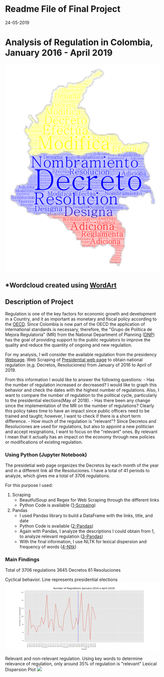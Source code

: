 # Readme File of Final Project 
24-05-2019

# Analysis of Regulation in Colombia, January 2016 - April 2019

<img src="Images/Regulation_words.png">

*Wordcloud created using [WordArt](https://wordart.com/)
---

## Description of Project

Regulation is one of the key factors for economic growth and development in a Country, and it as important as monetary and fiscal policy according to the [OECD](https://www.oecd.org/publications/oecd-regulatory-policy-outlook-2015-9789264238770-en.htm). 
Since Colombia is now part of the OECD the application of international standards is necessary, therefore, the "Grupo de Política de Mejora Regulatoria" (MR) from the National Department of Planning ([DNP](https://www.dnp.gov.co/programas/Mejora%20Regulatoria/Paginas/Mejora-Regulatoria.aspx)) has the goal of providing support to the public regulators to improve the quality and reduce the quantity of ongoing and new regulation.

For my analysis, I will consider the available regulation from the presidency [Webpage](https://dapre.presidencia.gov.co/normativa). 
Web Scraping of [Presidential web page](https://dapre.presidencia.gov.co/normativa) to obtain national regulation (e,g. Decretos, Resoluciones) from January of 2016 to April of 2019.

From this information I would like to answer the following questions:
    - Has the number of regulation increased or decreased? I would like to graph this behavior and check the dates with the highest number of regulations. Also, I want to compare the number of regulation to the political cycle, particularly to the presidential elections(May of 2018).
    - Has there been any change since the implementation of the MR on the number of regulations? Clearly this policy takes time to have an impact since public officers need to be trained and taught; however, I want to check if there is a short term difference.
    - How much of the regulation is "relevant"? Since Decretos and Resoluciones are used for regulations, but also to appoint a new politician and accept resignations, I want to focus on the "relevant" ones. By relevant I mean that it actually has an impact on the economy through new policies or modifications of existing regulation. 


### Using Python (Jupyter Notebook)
The presidetial web page organizes the Decretos by each month of the year and in a different link all the Resoluciones. 
I have a total of 41 periods to analyze, which gives me a total of 3706 regulations.

For this purpose I used:
1. Scraping
    - BeautfulSoup and Regex for Web Scraping through the different links 
    - Python Code is available ([1-Scrpaing](https://github.com/FranPacho/MCPP_francisco.monsalve/blob/master/Final/I-%20Web%20Scraping%20(Links%20presidencia).ipynb))
2. Pandas
    - I used Pandas library to build a DataFrame with the links, title, and date
    - Python Code is available ([2-Pandas](https://github.com/FranPacho/MCPP_francisco.monsalve/blob/master/Final/II.%20Regex%20y%20Pandas%20-%20An%C3%A1lisis%20Decretos.ipynb))
    - Again with Pandas, I analyze the descriptions I could obtain from 1,  to analyze relevant regulation ([3-Pandas](https://github.com/FranPacho/MCPP_francisco.monsalve/blob/master/Final/III.%20Pandas%20-%20An%C3%A1lisis%20del%20dataframe.ipynb))
    - With the final information, I use NLTK for lexical dispersion and frequency of words ([4-Nltk](https://github.com/FranPacho/MCPP_francisco.monsalve/blob/master/Final/IV%20-%20NLTK%20on%20Dataframe.ipynb))


### Main Findings

Total of 3706 regulations
3645 Decretos
61 Resoluciones

Cyclical behavior. Line represents presidential elections
<img src="Images/regulations_line.png">

Relevant and non-relevant regulation. Using key words to determine relevance of regulation, only around 35% of regulation is "relevant"
Lexical Dispersion Plot
<img src="Images/lexial_dispersion.png">



